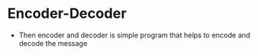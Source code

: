 # Encoder-Decoder
- Then encoder and decoder is simple program that helps to encode and decode the message

